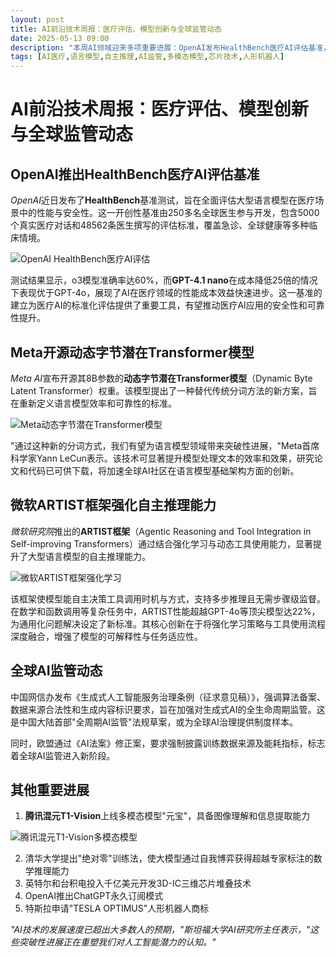```yaml
---
layout: post
title: AI前沿技术周报：医疗评估、模型创新与全球监管动态
date: 2025-05-13 09:00
description: "本周AI领域迎来多项重要进展：OpenAI发布HealthBench医疗AI评估基准，Meta开源动态字节潜在Transformer模型，微软推出ARTIST框架提升自主推理能力。同时，全球AI监管动态频繁，中国网信办发布生成式AI服务治理条例征求意见稿，欧盟通过AI法案修正案。其他进展包括腾讯混元T1-Vision多模态模型上线、清华大学提出'绝对零'训练法等。这些突破性进展正在重塑人工智能的发展潜力。"
tags: [AI医疗,语言模型,自主推理,AI监管,多模态模型,芯片技术,人形机器人]
---
```


# AI前沿技术周报：医疗评估、模型创新与全球监管动态

## OpenAI推出HealthBench医疗AI评估基准

*OpenAI*近日发布了**HealthBench**基准测试，旨在全面评估大型语言模型在医疗场景中的性能与安全性。这一开创性基准由250多名全球医生参与开发，包含5000个真实医疗对话和48562条医生撰写的评估标准，覆盖急诊、全球健康等多种临床情境。

![OpenAI HealthBench医疗AI评估](https://s.coze.cn/t/A3YpT6jYflY/ "HealthBench评估框架")

测试结果显示，o3模型准确率达60%，而**GPT-4.1 nano**在成本降低25倍的情况下表现优于GPT-4o，展现了AI在医疗领域的性能成本效益快速进步。这一基准的建立为医疗AI的标准化评估提供了重要工具，有望推动医疗AI应用的安全性和可靠性提升。

## Meta开源动态字节潜在Transformer模型

*Meta AI*宣布开源其8B参数的**动态字节潜在Transformer模型**（Dynamic Byte Latent Transformer）权重。该模型提出了一种替代传统分词方法的新方案，旨在重新定义语言模型效率和可靠性的标准。

![Meta动态字节潜在Transformer模型](https://s.coze.cn/t/XLMwiJ4Jzgo/ "Meta新型语言模型架构")

"通过这种新的分词方式，我们有望为语言模型领域带来突破性进展，"Meta首席科学家Yann LeCun表示。该技术可显著提升模型处理文本的效率和效果，研究论文和代码已可供下载，将加速全球AI社区在语言模型基础架构方面的创新。

## 微软ARTIST框架强化自主推理能力

*微软研究院*推出的**ARTIST框架**（Agentic Reasoning and Tool Integration in Self-improving Transformers）通过结合强化学习与动态工具使用能力，显著提升了大型语言模型的自主推理能力。

![微软ARTIST框架强化学习](https://s.coze.cn/t/djRd1yZiMLg/ "ARTIST框架架构图")

该框架使模型能自主决策工具调用时机与方式，支持多步推理且无需步骤级监督。在数学和函数调用等复杂任务中，ARTIST性能超越GPT-4o等顶尖模型达22%，为通用化问题解决设定了新标准。其核心创新在于将强化学习策略与工具使用流程深度融合，增强了模型的可解释性与任务适应性。

## 全球AI监管动态

中国网信办发布《生成式人工智能服务治理条例（征求意见稿）》，强调算法备案、数据来源合法性和生成内容标识要求，旨在加强对生成式AI的全生命周期监管。这是中国大陆首部"全周期AI监管"法规草案，或为全球AI治理提供制度样本。

同时，欧盟通过《AI法案》修正案，要求强制披露训练数据来源及能耗指标，标志着全球AI监管进入新阶段。

## 其他重要进展

1. **腾讯混元T1-Vision**上线多模态模型"元宝"，具备图像理解和信息提取能力

![腾讯混元T1-Vision多模态模型](https://s.coze.cn/t/DXVs5whCNHk/ "腾讯多模态模型架构")

2. 清华大学提出"绝对零"训练法，使大模型通过自我博弈获得超越专家标注的数学推理能力
3. 英特尔和台积电投入千亿美元开发3D-IC三维芯片堆叠技术
4. OpenAI推出ChatGPT永久订阅模式
5. 特斯拉申请"TESLA OPTIMUS"人形机器人商标

*"AI技术的发展速度已超出大多数人的预期，"*斯坦福大学AI研究所主任表示，*"这些突破性进展正在重塑我们对人工智能潜力的认知。"*

